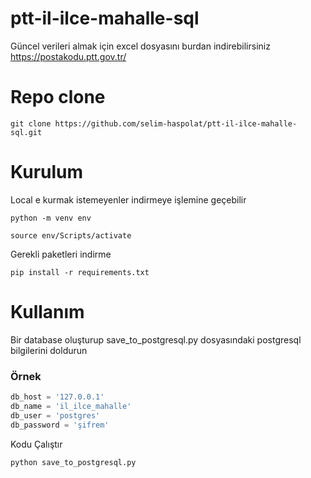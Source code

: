 # ptt-il-ilce-mahalle-sql

Güncel verileri almak için excel dosyasını burdan indirebilirsiniz https://postakodu.ptt.gov.tr/ 

# Repo clone
```console
git clone https://github.com/selim-haspolat/ptt-il-ilce-mahalle-sql.git
```

# Kurulum
Local e kurmak istemeyenler indirmeye işlemine geçebilir
```console
python -m venv env
```
```console
source env/Scripts/activate 
```

Gerekli paketleri indirme
```console
pip install -r requirements.txt
```
# Kullanım
Bir database oluşturup save_to_postgresql.py dosyasındaki postgresql bilgilerini doldurun

### Örnek
```py
db_host = '127.0.0.1'
db_name = 'il_ilce_mahalle' 
db_user = 'postgres'
db_password = 'şifrem'
```

Kodu Çalıştır
```console
python save_to_postgresql.py
```


